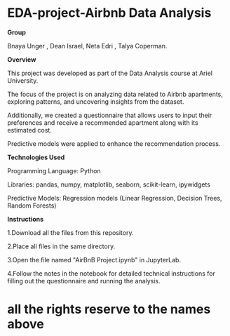 # EDA-project-Airbnb Data Analysis

**Group**

Bnaya Unger , Dean Israel, Neta Edri , Talya Coperman.

**Overview**

This project was developed as part of the Data Analysis course at Ariel University.

The focus of the project is on analyzing data related to Airbnb apartments, exploring patterns, and uncovering insights from the dataset.

Additionally, we created a questionnaire that allows users to input their preferences and receive a recommended apartment along with its estimated cost.

Predictive models were applied to enhance the recommendation process.

**Technologies Used**

Programming Language: Python

Libraries: pandas, numpy, matplotlib, seaborn, scikit-learn, ipywidgets

Predictive Models: Regression models (Linear Regression, Decision Trees, Random Forests)

**Instructions**

1.Download all the files from this repository.

2.Place all files in the same directory.

3.Open the file named "AirBnB Project.ipynb" in JupyterLab.

4.Follow the notes in the notebook for detailed technical instructions for filling out the questionnaire and running the analysis.



# all the rights reserve to the names above 

